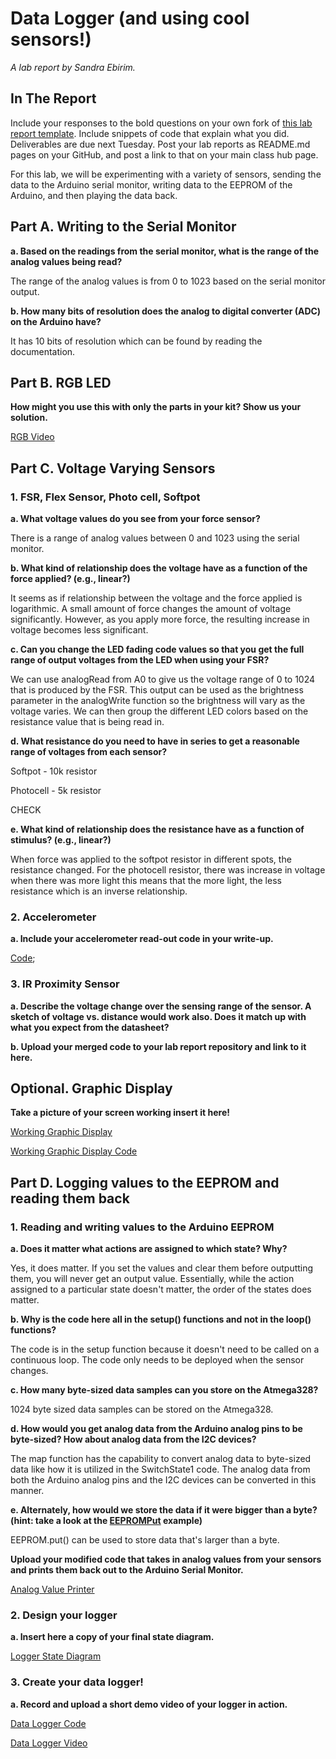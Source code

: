 # Data Logger (and using cool sensors!)

*A lab report by Sandra Ebirim.*

## In The Report

Include your responses to the bold questions on your own fork of [this lab report template](https://github.com/FAR-Lab/IDD-Fa18-Lab2). Include snippets of code that explain what you did. Deliverables are due next Tuesday. Post your lab reports as README.md pages on your GitHub, and post a link to that on your main class hub page.

For this lab, we will be experimenting with a variety of sensors, sending the data to the Arduino serial monitor, writing data to the EEPROM of the Arduino, and then playing the data back.

## Part A.  Writing to the Serial Monitor
 
**a. Based on the readings from the serial monitor, what is the range of the analog values being read?**

The range of the analog values is from 0 to 1023 based on the serial monitor output. 
 
**b. How many bits of resolution does the analog to digital converter (ADC) on the Arduino have?**

It has 10 bits of resolution which can be found by reading the documentation. 

## Part B. RGB LED

**How might you use this with only the parts in your kit? Show us your solution.**

[RGB Video](https://www.youtube.com/watch?v=RtFBro4ZOV4&feature=youtu.be)

## Part C. Voltage Varying Sensors 
 
### 1. FSR, Flex Sensor, Photo cell, Softpot

**a. What voltage values do you see from your force sensor?**

There is a range of analog values between 0 and 1023 using the serial monitor. 

**b. What kind of relationship does the voltage have as a function of the force applied? (e.g., linear?)**

It seems as if relationship between the voltage and the force applied is logarithmic. A small amount of force changes the amount of voltage significantly. However, as you apply more force, the resulting increase in voltage becomes less significant. 

**c. Can you change the LED fading code values so that you get the full range of output voltages from the LED when using your FSR?**

We can use analogRead from A0 to give us the voltage range of 0 to 1024 that is produced by the FSR. This output can be used as the brightness parameter in the analogWrite function so the brightness will vary as the voltage varies. We can then group the different LED colors based on the resistance value that is being read in. 


**d. What resistance do you need to have in series to get a reasonable range of voltages from each sensor?**

Softpot - 10k resistor 

Photocell - 5k resistor

CHECK

**e. What kind of relationship does the resistance have as a function of stimulus? (e.g., linear?)**

When force was applied to the softpot resistor in different spots, the resistance changed. For the photocell resistor, there was increase in voltage when there was more light this means that the more light, the less resistance which is an inverse relationship. 

### 2. Accelerometer
 
**a. Include your accelerometer read-out code in your write-up.**

[Code](https://github.com/sandraebirim/IDD-Fa19-Lab3/blob/master/Accel.ino);

### 3. IR Proximity Sensor

**a. Describe the voltage change over the sensing range of the sensor. A sketch of voltage vs. distance would work also. Does it match up with what you expect from the datasheet?**

**b. Upload your merged code to your lab report repository and link to it here.**

## Optional. Graphic Display

**Take a picture of your screen working insert it here!**

[Working Graphic Display](https://www.youtube.com/watch?v=hw0PQMfqLUA&feature=youtu.be)

[Working Graphic Display Code](https://github.com/sandraebirim/IDD-Fa19-Lab3/blob/master/OLED.ino) 

## Part D. Logging values to the EEPROM and reading them back
 
### 1. Reading and writing values to the Arduino EEPROM

**a. Does it matter what actions are assigned to which state? Why?**

Yes, it does matter. If you set the values and clear them before outputting them, you will never get an output value. Essentially, while the action assigned to a particular state doesn't matter, the order of the states does matter. 

**b. Why is the code here all in the setup() functions and not in the loop() functions?**

The code is in the setup function because it doesn't need to be called on a continuous loop. The code only needs to be deployed when the sensor changes. 

**c. How many byte-sized data samples can you store on the Atmega328?**

1024 byte sized data samples can be stored on the Atmega328. 

**d. How would you get analog data from the Arduino analog pins to be byte-sized? How about analog data from the I2C devices?**

The map function has the capability to convert analog data to byte-sized data like how it is utilized in the SwitchState1 code. The analog data from both the Arduino analog pins and the I2C devices can be converted in this manner. 

**e. Alternately, how would we store the data if it were bigger than a byte? (hint: take a look at the [EEPROMPut](https://www.arduino.cc/en/Reference/EEPROMPut) example)**

EEPROM.put() can be used to store data that's larger than a byte. 

**Upload your modified code that takes in analog values from your sensors and prints them back out to the Arduino Serial Monitor.**

[Analog Value Printer](https://github.com/sandraebirim/IDD-Fa19-Lab3/tree/master)


### 2. Design your logger
 
**a. Insert here a copy of your final state diagram.**

[Logger State Diagram](https://github.com/sandraebirim/IDD-Fa19-Lab3/blob/master/logger.jpeg)

### 3. Create your data logger!
 
**a. Record and upload a short demo video of your logger in action.**

[Data Logger Code](https://github.com/sandraebirim/IDD-Fa19-Lab3/blob/master/DataLogger.ino)

[Data Logger Video](https://www.youtube.com/watch?v=PzJTUqx8RjA&feature=youtu.be)
